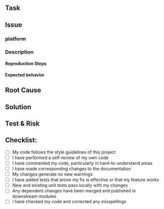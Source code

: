 ## Task
<!-- Github Issue Link -->

## Issue
### platform
<!-- Where is the platform occurred, and what version is, ex: iOS 12.0+, iOS/Android -->

### Description

#### Reproduction Steps

#### Expected behavior

## Root Cause

## Solution

## Test & Risk

## Checklist:
- [ ] My code follows the style guidelines of this project
- [ ] I have performed a self-review of my own code
- [ ] I have commented my code, particularly in hard-to-understand areas
- [ ] I have made corresponding changes to the documentation
- [ ] My changes generate no new warnings
- [ ] I have added tests that prove my fix is effective or that my feature works
- [ ] New and existing unit tests pass locally with my changes
- [ ] Any dependent changes have been merged and published in downstream modules
- [ ] I have checked my code and corrected any misspellings
